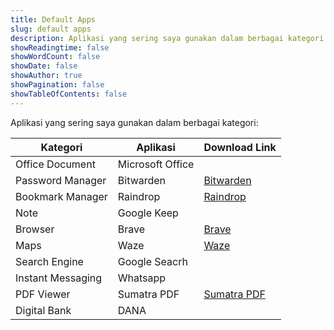 ```yaml
---
title: Default Apps
slug: default apps
description: Aplikasi yang sering saya gunakan dalam berbagai kategori
showReadingtime: false
showWordCount: false
showDate: false
showAuthor: true
showPagination: false
showTableOfContents: false
---
```


Aplikasi yang sering saya gunakan dalam berbagai kategori:

|Kategori | Aplikasi |Download Link|
| - | - | - |
|Office Document|Microsoft Office 
|Password Manager|Bitwarden | [Bitwarden](https://bitwarden.com) 
|Bookmark Manager|Raindrop| [Raindrop](https://raindrop.io) 
|Note|Google Keep
|Browser|Brave|[Brave](https://brave.com/id/download/)
|Maps|Waze| [Waze](https://www.waze.com/apps/)
|Search Engine|Google Seacrh
|Instant Messaging|Whatsapp
|PDF Viewer|Sumatra PDF|[Sumatra PDF](https://www.sumatrapdfreader.org/download-free-pdf-viewer)
|Digital Bank|DANA|
